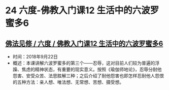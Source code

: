# 24 六度-佛教入门课12 生活中的六波罗蜜多6

## [佛法见修 / 六度 / 佛教入门课12 生活中的六波罗蜜多6](https://www.fohuifayu.com/index.php/huideng-jiangtang/fofa-jianxiu/liu-du/3334-l18087)

- 时间：2018年9月22日
- 概述：本课讲解六波罗蜜多的第三个——忍辱，这对目前人们较为普遍的浮躁、焦虑的精神状态，有重要的现实意义。按照《瑜伽师地论》，忍辱分耐他怨害、安受众苦、法思胜解三种；之后介绍了耐他怨害也即怎样忍耐他人怨恨的五种方法：亲人想、唯法想、无常想、苦想、摄受想。